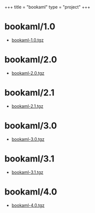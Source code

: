 +++
title = "bookaml"
type = "project"
+++

# bookaml/1.0
* [bookaml-1.0.tgz](/bookaml/bookaml/1.0/bookaml-1.0.tgz)

# bookaml/2.0
* [bookaml-2.0.tgz](/bookaml/bookaml/2.0/bookaml-2.0.tgz)

# bookaml/2.1
* [bookaml-2.1.tgz](/bookaml/bookaml/2.1/bookaml-2.1.tgz)

# bookaml/3.0
* [bookaml-3.0.tgz](/bookaml/bookaml/3.0/bookaml-3.0.tgz)

# bookaml/3.1
* [bookaml-3.1.tgz](/bookaml/bookaml/3.1/bookaml-3.1.tgz)

# bookaml/4.0
* [bookaml-4.0.tgz](/bookaml/bookaml/4.0/bookaml-4.0.tgz)
